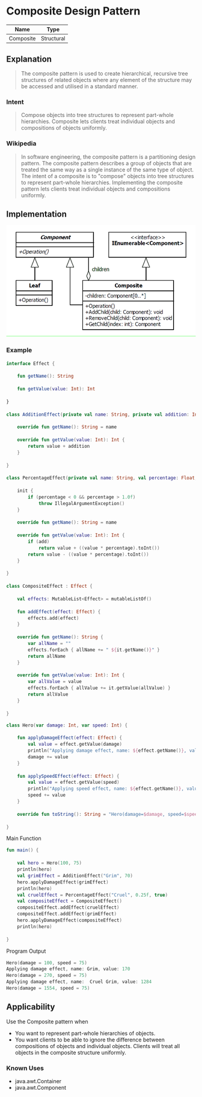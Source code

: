 # Composite Design Pattern

|Name|Type|
|---|---|
|Composite|Structural|

## Explanation

> The composite pattern is used to create hierarchical, recursive tree structures of related objects where any element of
> the structure may be accessed and utilised in a standard manner.

### Intent

> Compose objects into tree structures to represent part-whole hierarchies. Composite lets clients treat individual
> objects and compositions of objects uniformly.

### Wikipedia

> In software engineering, the composite pattern is a partitioning design pattern. The composite pattern describes a group
> of objects that are treated the same way as a single instance of the same type of object. The intent of a composite is
> to "compose" objects into tree structures to represent part-whole hierarchies. Implementing the composite pattern lets
> clients treat individual objects and compositions uniformly.

## Implementation

<img src="./src/main/resources/composite-uml.png" width="600">

### Example

```kotlin
interface Effect {

    fun getName(): String

    fun getValue(value: Int): Int

}

class AdditionEffect(private val name: String, private val addition: Int) : Effect {

    override fun getName(): String = name

    override fun getValue(value: Int): Int {
        return value + addition
    }

}

class PercentageEffect(private val name: String, val percentage: Float, val add: Boolean) : Effect {

    init {
        if (percentage < 0 && percentage > 1.0f)
            throw IllegalArgumentException()
    }

    override fun getName(): String = name

    override fun getValue(value: Int): Int {
        if (add)
            return value + ((value * percentage).toInt())
        return value - ((value * percentage).toInt())
    }

}

class CompositeEffect : Effect {

    val effects: MutableList<Effect> = mutableListOf()

    fun addEffect(effect: Effect) {
        effects.add(effect)
    }

    override fun getName(): String {
        var allName = ""
        effects.forEach { allName += " ${it.getName()}" }
        return allName
    }

    override fun getValue(value: Int): Int {
        var allValue = value
        effects.forEach { allValue += it.getValue(allValue) }
        return allValue
    }

}

```

```kotlin
class Hero(var damage: Int, var speed: Int) {

    fun applyDamageEffect(effect: Effect) {
        val value = effect.getValue(damage)
        println("Applying damage effect, name: ${effect.getName()}, value: $value")
        damage += value
    }

    fun applySpeedEffect(effect: Effect) {
        val value = effect.getValue(speed)
        println("Applying speed effect, name: ${effect.getName()}, value: $value")
        speed += value
    }

    override fun toString(): String = "Hero(damage=$damage, speed=$speed)"

}
```

Main Function

```kotlin
fun main() {

    val hero = Hero(100, 75)
    println(hero)
    val grimEffect = AdditionEffect("Grim", 70)
    hero.applyDamageEffect(grimEffect)
    println(hero)
    val cruelEffect = PercentageEffect("Cruel", 0.25f, true)
    val compositeEffect = CompositeEffect()
    compositeEffect.addEffect(cruelEffect)
    compositeEffect.addEffect(grimEffect)
    hero.applyDamageEffect(compositeEffect)
    println(hero)

}

```

Program Output

```kotlin
Hero(damage = 100, speed = 75)
Applying damage effect, name: Grim, value: 170
Hero(damage = 270, speed = 75)
Applying damage effect, name:  Cruel Grim, value: 1284
Hero(damage = 1554, speed = 75)
```

## Applicability

Use the Composite pattern when

* You want to represent part-whole hierarchies of objects.
* You want clients to be able to ignore the difference between compositions of objects and individual objects. Clients
  will treat all objects in the composite structure uniformly.

### Known Uses

- java.awt.Container
- java.awt.Component
